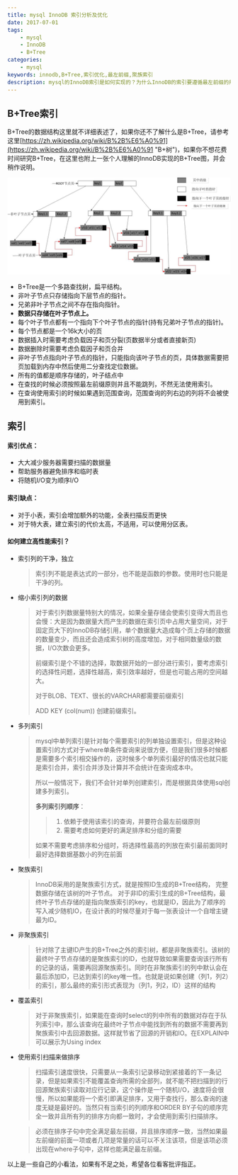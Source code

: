 ```yaml
---
title: mysql InnoDB 索引分析及优化
date: 2017-07-01
tags: 
	- mysql
	- InnoDB
	- B+Tree
categories:
    - mysql
keywords: innodb,B+Tree,索引优化,最左前缀,聚族索引
description: mysql的InnoDB索引是如何实现的？为什么InnoDB的索引要遵循最左前缀的规则？什么是聚族索引，什么又是辅助索引或者非聚族索引，他们之间的关系是怎么样的？如何根据InnoDB的实现来优化我们自己的sql语句？且听小生慢慢道来。
---
```


B+Tree索引
---
B+Tree的数据结构这里就不详细表述了，如果你还不了解什么是B+Tree，请参考这里[https://zh.wikipedia.org/wiki/B%2B%E6%A0%91](https://zh.wikipedia.org/wiki/B%2B%E6%A0%91 "B+树")，如果你不想花费时间研究B+Tree，在这里也附上一张个人理解的InnoDB实现的B+Tree图，并会稍作说明。

![B+Tree个人理解图](https://github.com/gamesdoa/img0/raw/master/mysql/innodb-index/B%2BTree.jpg)

- B+Tree是一个多路查找树，扁平结构。
- 非叶子节点只存储指向下层节点的指针。
- 兄弟非叶子节点之间不存在指向指针。
- **数据只存储在叶子节点上。**
- 每个叶子节点都有一个指向下个叶子节点的指针(持有兄弟叶子节点的指针)。
- 每个节点都是一个16k大小的页
- 数据插入时需要考虑负载因子和页分裂(页数据半分或者直接新页)
- 数据删除时需要考虑负载因子和页合并
- 非叶子节点指向叶子节点的指针，只能指向该叶子节点的页，具体数据需要把页加载到内存中然后使用二分查找定位数据。
- 所有的值都是顺序存储的，叶子结点中
- 在查找的时候必须按照最左前缀原则并且不能跳列，不然无法使用索引。
- 在查询使用索引的时候如果遇到范围查询，范围查询的列右边的列将不会被使用到索引。

索引
---

#### 索引优点： ####

- 大大减少服务器需要扫描的数据量
- 帮助服务器避免排序和临时表
- 将随机I/O变为顺序I/O

#### 索引缺点： ####

- 对于小表，索引会增加额外的功能，全表扫描反而更快
- 对于特大表，建立索引的代价太高，不适用，可以使用分区表。

#### 如何建立高性能索引？ ####

- 索引列的干净，独立
	> 索引列不能是表达式的一部分，也不能是函数的参数。使用时也只能是干净的列。
- 缩小索引列的数据
	> 对于索引列数据量特别大的情况，如果全量存储会使索引变得大而且也会慢：大是因为数据量大而产生的数据在索引页中占用大量空间，对于固定页大下的InnoDB存储引用，单个数据量大造成每个页上存储的数据的数量变少，而且还会造成索引树的高度增加，对于相同数量级的数据，I/O次数会更多。
	> 
	> 前缀索引是个不错的选择，取数据开始的一部分进行索引，要考虑索引的选择性问题，选择性越高，索引效率越好，但是也可能占用的空间越大。
	> 
	> 对于BLOB、TEXT、很长的VARCHAR都需要前缀索引
	> 
	> ADD KEY (col(num)) 创建前缀索引。
- 多列索引
	>mysql中单列索引是针对每个需要索引的列单独设置索引，但是这种设置索引的方式对于where单条件查询来说很方便，但是我们很多时候都是需要多个索引相交操作的，这时候多个单列索引最好的情况也就只能是索引合并，索引合并涉及计算并不会统计在查询成本中。
	>
	>所以一般情况下，我们不会针对单列创建索引，而是根据具体使用sql创建多列索引。
	>
	>**多列索引列顺序**：
	>> 1. 依赖于使用该索引的查询，并要符合最左前缀原则
	>> 2. 需要考虑如何更好的满足排序和分组的需要
	>
	>如果不需要考虑排序和分组时，将选择性最高的列放在索引最前面同时最好选择数据基数小的列在前面

- 聚族索引
	>InnoDB采用的是聚族索引方式，就是按照ID生成的B+Tree结构， 完整数据存储在该树的叶子节点。
	>对于非ID的索引生成的B+Tree结构，最终叶子节点存储的是指向聚族索引的key，也就是ID，因此为了顺序的写入减少随机IO，在设计表的时候尽量对于每一张表设计一个自增主键最为ID。
- 非聚族索引
	>针对除了主键ID产生的B+Tree之外的索引树，都是非聚族索引。该树的最终叶子节点存储的是聚族索引的ID，也就导致如果需要查询该行所有的记录的话，需要再回源聚族索引。同时在非聚族索引的列中默认会在最后添加ID，已达到索引的key唯一性。也就是说如果创建（列1，列2）的索引，那么最终的索引形式表现为（列1，列2，ID）这样的结构
- 覆盖索引
	> 对于非聚族索引，如果能在查询时select的列中所有的数据对存在于队列索引中，那么该查询在最终叶子节点中能找到所有的数据不需要再到聚族索引中去回源数据。这样就节省了回源的开销和IO。在EXPLAIN中可以展示为Using index
- 使用索引扫描来做排序
	> 扫描索引速度很快，只需要从一条索引记录移动到紧接着的下一条记录，但是如果索引不能覆盖查询所需的全部列，就不能不把扫描到的行回源聚族索引读取对应行记录，这个操作是一个随机I/O，速度将会很慢，所以如果能将一个索引即满足排序，又用于查找行，那么查询的速度无疑是最好的。当然只有当索引的列顺序和ORDER BY子句的顺序完全一致并且所有列的排序方向都一致时，才会使用到索引扫描排序。

	> 必须在排序子句中完全满足最左前缀，并且排序顺序一致，当然如果最左前缀的前面一项或者几项是常量的话可以不关注该项，但是该项必须出现在where子句中，这样也能满足最左前缀。
	

以上是一些自己的小看法，如果有不足之处，希望各位看客批评指正。
